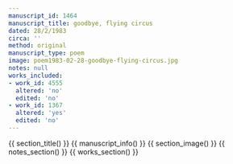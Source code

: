 ```yaml
---
manuscript_id: 1464
manuscript_title: goodbye, flying circus
dated: 28/2/1983
circa: ''
method: original
manuscript_type: poem
image: poem1983-02-28-goodbye-flying-circus.jpg
notes: null
works_included:
- work_id: 4555
  altered: 'no'
  edited: 'no'
- work_id: 1367
  altered: 'yes'
  edited: 'no'
---
```


{{ section_title() }}
{{ manuscript_info() }}
{{ section_image() }}
{{ notes_section() }}
{{ works_section() }}

